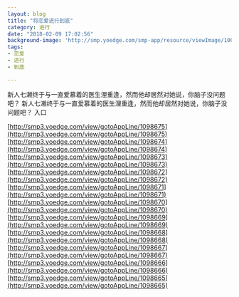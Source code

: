 ```yaml
---
layout: blog
title: "将恋爱进行到底"
category: 进行
date: "2018-02-09 17:02:56"
background-image: 'http://smp.yoedge.com/smp-app/resource/viewImage/1003332appline.png'
tags:
- 恋爱
- 进行
- 到底

---
```

新人七濑终于与一直爱慕着的医生浬重逢，然而他却居然对她说，你脑子没问题吧？
新人七濑终于与一直爱慕着的医生浬重逢，然而他却居然对她说，你脑子没问题吧？
入口

[http://smp3.yoedge.com/view/gotoAppLine/1098675](http://smp3.yoedge.com/view/gotoAppLine/1098675)
[http://smp3.yoedge.com/view/gotoAppLine/1098674](http://smp3.yoedge.com/view/gotoAppLine/1098674)
[http://smp3.yoedge.com/view/gotoAppLine/1098673](http://smp3.yoedge.com/view/gotoAppLine/1098673)
[http://smp3.yoedge.com/view/gotoAppLine/1098672](http://smp3.yoedge.com/view/gotoAppLine/1098672)
[http://smp3.yoedge.com/view/gotoAppLine/1098671](http://smp3.yoedge.com/view/gotoAppLine/1098671)
[http://smp3.yoedge.com/view/gotoAppLine/1098670](http://smp3.yoedge.com/view/gotoAppLine/1098670)
[http://smp3.yoedge.com/view/gotoAppLine/1098669](http://smp3.yoedge.com/view/gotoAppLine/1098669)
[http://smp3.yoedge.com/view/gotoAppLine/1098668](http://smp3.yoedge.com/view/gotoAppLine/1098668)
[http://smp3.yoedge.com/view/gotoAppLine/1098667](http://smp3.yoedge.com/view/gotoAppLine/1098667)
[http://smp3.yoedge.com/view/gotoAppLine/1098666](http://smp3.yoedge.com/view/gotoAppLine/1098666)
[http://smp3.yoedge.com/view/gotoAppLine/1098665](http://smp3.yoedge.com/view/gotoAppLine/1098665)

        
